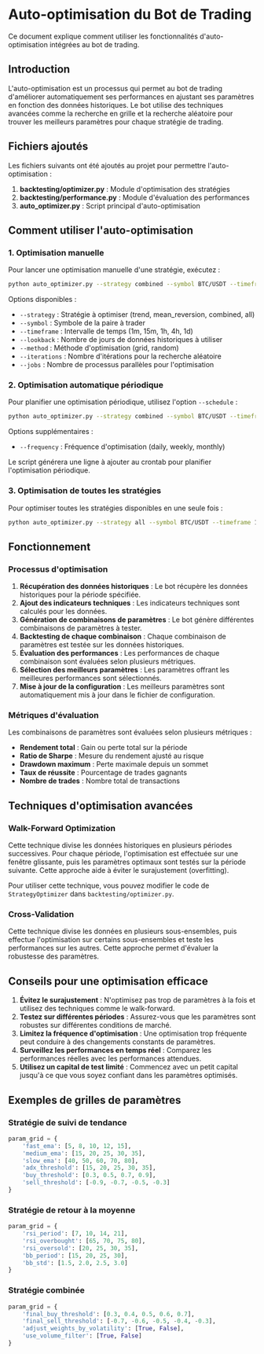 # Auto-optimisation du Bot de Trading

Ce document explique comment utiliser les fonctionnalités d'auto-optimisation intégrées au bot de trading.

## Introduction

L'auto-optimisation est un processus qui permet au bot de trading d'améliorer automatiquement ses performances en ajustant ses paramètres en fonction des données historiques. Le bot utilise des techniques avancées comme la recherche en grille et la recherche aléatoire pour trouver les meilleurs paramètres pour chaque stratégie de trading.

## Fichiers ajoutés

Les fichiers suivants ont été ajoutés au projet pour permettre l'auto-optimisation :

1. **backtesting/optimizer.py** : Module d'optimisation des stratégies
2. **backtesting/performance.py** : Module d'évaluation des performances
3. **auto_optimizer.py** : Script principal d'auto-optimisation

## Comment utiliser l'auto-optimisation

### 1. Optimisation manuelle

Pour lancer une optimisation manuelle d'une stratégie, exécutez :

```bash
python auto_optimizer.py --strategy combined --symbol BTC/USDT --timeframe 1h --lookback 180 --method grid --jobs 4
```

Options disponibles :

- `--strategy` : Stratégie à optimiser (trend, mean_reversion, combined, all)
- `--symbol` : Symbole de la paire à trader
- `--timeframe` : Intervalle de temps (1m, 15m, 1h, 4h, 1d)
- `--lookback` : Nombre de jours de données historiques à utiliser
- `--method` : Méthode d'optimisation (grid, random)
- `--iterations` : Nombre d'itérations pour la recherche aléatoire
- `--jobs` : Nombre de processus parallèles pour l'optimisation

### 2. Optimisation automatique périodique

Pour planifier une optimisation périodique, utilisez l'option `--schedule` :

```bash
python auto_optimizer.py --strategy combined --symbol BTC/USDT --timeframe 1h --lookback 180 --method grid --schedule --frequency weekly
```

Options supplémentaires :

- `--frequency` : Fréquence d'optimisation (daily, weekly, monthly)

Le script générera une ligne à ajouter au crontab pour planifier l'optimisation périodique.

### 3. Optimisation de toutes les stratégies

Pour optimiser toutes les stratégies disponibles en une seule fois :

```bash
python auto_optimizer.py --strategy all --symbol BTC/USDT --timeframe 1h --lookback 180 --method grid --jobs 4
```

## Fonctionnement

### Processus d'optimisation

1. **Récupération des données historiques** : Le bot récupère les données historiques pour la période spécifiée.
2. **Ajout des indicateurs techniques** : Les indicateurs techniques sont calculés pour les données.
3. **Génération de combinaisons de paramètres** : Le bot génère différentes combinaisons de paramètres à tester.
4. **Backtesting de chaque combinaison** : Chaque combinaison de paramètres est testée sur les données historiques.
5. **Évaluation des performances** : Les performances de chaque combinaison sont évaluées selon plusieurs métriques.
6. **Sélection des meilleurs paramètres** : Les paramètres offrant les meilleures performances sont sélectionnés.
7. **Mise à jour de la configuration** : Les meilleurs paramètres sont automatiquement mis à jour dans le fichier de configuration.

### Métriques d'évaluation

Les combinaisons de paramètres sont évaluées selon plusieurs métriques :

- **Rendement total** : Gain ou perte total sur la période
- **Ratio de Sharpe** : Mesure du rendement ajusté au risque
- **Drawdown maximum** : Perte maximale depuis un sommet
- **Taux de réussite** : Pourcentage de trades gagnants
- **Nombre de trades** : Nombre total de transactions

## Techniques d'optimisation avancées

### Walk-Forward Optimization

Cette technique divise les données historiques en plusieurs périodes successives. Pour chaque période, l'optimisation est effectuée sur une fenêtre glissante, puis les paramètres optimaux sont testés sur la période suivante. Cette approche aide à éviter le surajustement (overfitting).

Pour utiliser cette technique, vous pouvez modifier le code de `StrategyOptimizer` dans `backtesting/optimizer.py`.

### Cross-Validation

Cette technique divise les données en plusieurs sous-ensembles, puis effectue l'optimisation sur certains sous-ensembles et teste les performances sur les autres. Cette approche permet d'évaluer la robustesse des paramètres.

## Conseils pour une optimisation efficace

1. **Évitez le surajustement** : N'optimisez pas trop de paramètres à la fois et utilisez des techniques comme le walk-forward.
2. **Testez sur différentes périodes** : Assurez-vous que les paramètres sont robustes sur différentes conditions de marché.
3. **Limitez la fréquence d'optimisation** : Une optimisation trop fréquente peut conduire à des changements constants de paramètres.
4. **Surveillez les performances en temps réel** : Comparez les performances réelles avec les performances attendues.
5. **Utilisez un capital de test limité** : Commencez avec un petit capital jusqu'à ce que vous soyez confiant dans les paramètres optimisés.

## Exemples de grilles de paramètres

### Stratégie de suivi de tendance

```python
param_grid = {
    'fast_ema': [5, 8, 10, 12, 15],
    'medium_ema': [15, 20, 25, 30, 35],
    'slow_ema': [40, 50, 60, 70, 80],
    'adx_threshold': [15, 20, 25, 30, 35],
    'buy_threshold': [0.3, 0.5, 0.7, 0.9],
    'sell_threshold': [-0.9, -0.7, -0.5, -0.3]
}
```

### Stratégie de retour à la moyenne

```python
param_grid = {
    'rsi_period': [7, 10, 14, 21],
    'rsi_overbought': [65, 70, 75, 80],
    'rsi_oversold': [20, 25, 30, 35],
    'bb_period': [15, 20, 25, 30],
    'bb_std': [1.5, 2.0, 2.5, 3.0]
}
```

### Stratégie combinée

```python
param_grid = {
    'final_buy_threshold': [0.3, 0.4, 0.5, 0.6, 0.7],
    'final_sell_threshold': [-0.7, -0.6, -0.5, -0.4, -0.3],
    'adjust_weights_by_volatility': [True, False],
    'use_volume_filter': [True, False]
}
```
